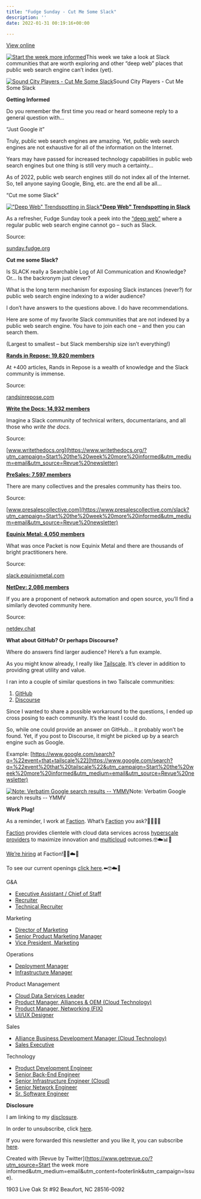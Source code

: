 ```yaml
---
title: "Fudge Sunday - Cut Me Some Slack"
description: ''
date: 2022-01-31 00:19:16+00:00

---
```


[View online](https://sunday.fudge.org/issues/fudge-sunday-cut-me-some-slack-1003110?utm_campaign=Issue&utm_content=view_in_browser&utm_medium=email&utm_source=Start+the+week+more+informed)

[![Start the week more informed](https://bucketeer-e05bbc84-baa3-437e-9518-adb32be77984.s3.amazonaws.com/public/images/5a16cc22-5704-49a4-813d-894fccac56f2_1200x115.png "Start the week more informed")](https://substackcdn.com/image/fetch/f_auto,q_auto:good,fl_progressive:steep/https%3A%2F%2Fbucketeer-e05bbc84-baa3-437e-9518-adb32be77984.s3.amazonaws.com%2Fpublic%2Fimages%2F5a16cc22-5704-49a4-813d-894fccac56f2_1200x115.png)This week we take a look at Slack communities that are worth exploring and other “deep web” places that public web search engine can’t index (yet).

[![Sound City Players - Cut Me Some Slack](https://bucketeer-e05bbc84-baa3-437e-9518-adb32be77984.s3.amazonaws.com/public/images/5aafea17-5952-4c93-8614-59c602268b0e_600x338.jpeg "Sound City Players - Cut Me Some Slack")](https://substackcdn.com/image/fetch/f_auto,q_auto:good,fl_progressive:steep/https%3A%2F%2Fbucketeer-e05bbc84-baa3-437e-9518-adb32be77984.s3.amazonaws.com%2Fpublic%2Fimages%2F5aafea17-5952-4c93-8614-59c602268b0e_600x338.jpeg)Sound City Players - Cut Me Some Slack

 **Getting Informed**

Do you remember the first time you read or heard someone reply to a general question with…

“Just Google it”

Truly, public web search engines are amazing. Yet, public web search engines are not exhaustive for all of the information on the Internet.

Years may have passed for increased technology capabilities in public web search engines but one thing is still very much a certainty…

As of 2022, public web search engines still do not index all of the Internet. So, tell anyone saying Google, Bing, etc. are the end all be all…

“Cut me some Slack”

[!["Deep Web" Trendspotting in Slack](https://bucketeer-e05bbc84-baa3-437e-9518-adb32be77984.s3.amazonaws.com/public/images/c072a65d-fa68-42fc-9722-635af5d4618f_600x300.jpeg "\"Deep Web\" Trendspotting in Slack")](https://substackcdn.com/image/fetch/f_auto,q_auto:good,fl_progressive:steep/https%3A%2F%2Fbucketeer-e05bbc84-baa3-437e-9518-adb32be77984.s3.amazonaws.com%2Fpublic%2Fimages%2Fc072a65d-fa68-42fc-9722-635af5d4618f_600x300.jpeg)**["Deep Web" Trendspotting in Slack](https://sunday.fudge.org/issues/fudge-sunday-saas-trendspotting-877717?utm_campaign=Start%20the%20week%20more%20informed&utm_medium=email&utm_source=Revue%20newsletter)**

As a refresher, Fudge Sunday took a peek into the [“deep web”](https://sunday.fudge.org/issues/fudge-sunday-saas-trendspotting-877717?utm_campaign=Start%20the%20week%20more%20informed&utm_medium=email&utm_source=Revue%20newsletter) where a regular public web search engine cannot go – such as Slack.

Source:

[sunday.fudge.org](https://sunday.fudge.org/issues/fudge-sunday-saas-trendspotting-877717?utm_campaign=Start%20the%20week%20more%20informed&utm_medium=email&utm_source=Revue%20newsletter)

 **Cut me some Slack?**

Is SLACK really a Searchable Log of All Communication and Knowledge? Or… Is the backronym just clever?

What is the long term mechanism for exposing Slack instances (never?) for public web search engine indexing to a wider audience?

I don’t have answers to the questions above. I do have recommendations.

Here are some of my favorite Slack communities that are not indexed by a public web search engine. You have to join each one – and then you can search them.

(Largest to smallest – but Slack membership size isn’t everything!)

**[Rands in Repose: 19,820 members](https://randsinrepose.com/dont-skip-this/?utm_campaign=Start%20the%20week%20more%20informed&utm_medium=email&utm_source=Revue%20newsletter)**

At +400 articles, Rands in Repose is a wealth of knowledge and the Slack community is immense.

Source:

[randsinrepose.com](https://randsinrepose.com/dont-skip-this/?utm_campaign=Start%20the%20week%20more%20informed&utm_medium=email&utm_source=Revue%20newsletter)

**[Write the Docs: 14,932 members](https://www.writethedocs.org/?utm_campaign=Start%20the%20week%20more%20informed&utm_medium=email&utm_source=Revue%20newsletter)**

Imagine a Slack community of technical writers, documentarians, and all those who *write the docs*.

Source:

[www.writethedocs.org](https://www.writethedocs.org/?utm_campaign=Start%20the%20week%20more%20informed&utm_medium=email&utm_source=Revue%20newsletter)

**[PreSales: 7,597 members](https://www.presalescollective.com/slack?utm_campaign=Start%20the%20week%20more%20informed&utm_medium=email&utm_source=Revue%20newsletter)**

There are many collectives and the presales community has theirs too.

Source:

[www.presalescollective.com](https://www.presalescollective.com/slack?utm_campaign=Start%20the%20week%20more%20informed&utm_medium=email&utm_source=Revue%20newsletter)

**[Equinix Metal: 4,050 members](https://slack.equinixmetal.com/?utm_campaign=Start%20the%20week%20more%20informed&utm_medium=email&utm_source=Revue%20newsletter)**

What was once Packet is now Equinix Metal and there are thousands of bright practitioners here.

Source:

[slack.equinixmetal.com](https://slack.equinixmetal.com/?utm_campaign=Start%20the%20week%20more%20informed&utm_medium=email&utm_source=Revue%20newsletter)

**[NetDev: 2,086 members](https://netdev.chat/?utm_campaign=Start%20the%20week%20more%20informed&utm_medium=email&utm_source=Revue%20newsletter)**

If you are a proponent of network automation and open source, you’ll find a similarly devoted community here.

Source:

[netdev.chat](https://netdev.chat/?utm_campaign=Start%20the%20week%20more%20informed&utm_medium=email&utm_source=Revue%20newsletter)

 **What about GitHub? Or perhaps Discourse?**

Where do answers find larger audience? Here’s a fun example.

As you might know already, I really like [Tailscale](https://tailscale.com?utm_campaign=Start%20the%20week%20more%20informed&utm_medium=email&utm_source=Revue%20newsletter). It’s clever in addition to providing great utility and value.

I ran into a couple of similar questions in two Tailscale communities:

1. [GitHub](https://github.com/tailscale/tailscale/issues/3340?utm_campaign=Start%20the%20week%20more%20informed&utm_medium=email&utm_source=Revue%20newsletter#issuecomment-1021817151)
2. [Discourse](https://forum.tailscale.com/t/lost-connectivity-after-months-of-no-problems/603/15?u=jaycuthrell&utm_campaign=Start%20the%20week%20more%20informed&utm_medium=email&utm_source=Revue%20newsletter)

Since I wanted to share a possible workaround to the questions, I ended up cross posing to each community. It’s the least I could do.

So, while one could provide an answer on GitHub… it probably won’t be found. Yet, if you post to Discourse, it might be picked up by a search engine such as Google.

Example: [https://www.google.com/search?q=%22event+that+tailscale%22](https://www.google.com/search?q=%22event%20that%20tailscale%22&utm_campaign=Start%20the%20week%20more%20informed&utm_medium=email&utm_source=Revue%20newsletter)

[![Note: Verbatim Google search results -- YMMV](https://bucketeer-e05bbc84-baa3-437e-9518-adb32be77984.s3.amazonaws.com/public/images/b897c19b-0d9c-4c20-b4dd-c5f78a4bc906_600x203.png "Note: Verbatim Google search results -- YMMV")](https://substackcdn.com/image/fetch/f_auto,q_auto:good,fl_progressive:steep/https%3A%2F%2Fbucketeer-e05bbc84-baa3-437e-9518-adb32be77984.s3.amazonaws.com%2Fpublic%2Fimages%2Fb897c19b-0d9c-4c20-b4dd-c5f78a4bc906_600x203.png)Note: Verbatim Google search results -- YMMV

 **Work Plug!**

As a reminder, I work at [Faction](https://www.factioninc.com/solutions/multi-cloud-data-services/?utm_campaign=sunday.fudge.org&utm_medium=email&utm_source=Revue%20newsletter). What’s [Faction](https://www.factioninc.com/solutions/multi-cloud-data-services/?utm_campaign=sunday.fudge.org&utm_medium=email&utm_source=Revue%20newsletter) you ask?🤔🤔🤔🤔

[Faction](https://www.factioninc.com/solutions/multi-cloud-data-services/?utm_campaign=sunday.fudge.org&utm_medium=email&utm_source=Revue%20newsletter) provides clientele with cloud data services across [hyperscale providers](https://www.factioninc.com/solutions/multi-cloud-data-services/?utm_campaign=sunday.fudge.org&utm_medium=email&utm_source=Revue%20newsletter) to maximize innovation and [multicloud](https://www.factioninc.com/solutions/multi-cloud-data-services/?utm_campaign=sunday.fudge.org&utm_medium=email&utm_source=Revue%20newsletter) outcomes.🤓☁️📊🚀

[We’re hiring](https://grnh.se/66f4d22d4us?utm_campaign=sunday.fudge.org&utm_medium=email&utm_source=Revue%20newsletter) at Faction!🎉🤓☁️🚀

To see our current openings [click here](https://grnh.se/66f4d22d4us?utm_campaign=sunday.fudge.org&utm_medium=email&utm_source=Revue%20newsletter).⬅️🤓☁️🚀

G&A

* [Executive Assistant / Chief of Staff](https://www.factioninc.com/company/careers?gh_jid=4229474004&gh_src=66f4d22d4us&utm_campaign=Start%20the%20week%20more%20informed&utm_medium=email&utm_source=Revue%20newsletter)
* [Recruiter](https://www.factioninc.com/company/careers?gh_jid=4114604004&gh_src=66f4d22d4us&utm_campaign=Start%20the%20week%20more%20informed&utm_medium=email&utm_source=Revue%20newsletter)
* [Technical Recruiter](https://www.factioninc.com/company/careers?gh_jid=4293908004&gh_src=66f4d22d4us&utm_campaign=Start%20the%20week%20more%20informed&utm_medium=email&utm_source=Revue%20newsletter)

Marketing

* [Director of Marketing](https://www.factioninc.com/company/careers?gh_jid=4288821004&gh_src=66f4d22d4us&utm_campaign=Start%20the%20week%20more%20informed&utm_medium=email&utm_source=Revue%20newsletter)
* [Senior Product Marketing Manager](https://www.factioninc.com/company/careers?gh_jid=4304400004&gh_src=66f4d22d4us&utm_campaign=Start%20the%20week%20more%20informed&utm_medium=email&utm_source=Revue%20newsletter)
* [Vice President, Marketing](https://www.factioninc.com/company/careers?gh_jid=4191674004&gh_src=66f4d22d4us&utm_campaign=Start%20the%20week%20more%20informed&utm_medium=email&utm_source=Revue%20newsletter)

Operations

* [Deployment Manager](https://www.factioninc.com/company/careers?gh_jid=4310263004&gh_src=66f4d22d4us&utm_campaign=Start%20the%20week%20more%20informed&utm_medium=email&utm_source=Revue%20newsletter)
* [Infrastructure Manager](https://www.factioninc.com/company/careers?gh_jid=4310326004&gh_src=66f4d22d4us&utm_campaign=Start%20the%20week%20more%20informed&utm_medium=email&utm_source=Revue%20newsletter)

Product Management

* [Cloud Data Services Leader](https://www.factioninc.com/company/careers?gh_jid=4023220004&gh_src=66f4d22d4us&utm_campaign=Start%20the%20week%20more%20informed&utm_medium=email&utm_source=Revue%20newsletter)
* [Product Manager, Alliances & OEM (Cloud Technology)](https://www.factioninc.com/company/careers?gh_jid=4055866004&gh_src=66f4d22d4us&utm_campaign=Start%20the%20week%20more%20informed&utm_medium=email&utm_source=Revue%20newsletter)
* [Product Manager, Networking (FIX)](https://www.factioninc.com/company/careers?gh_jid=4276569004&gh_src=66f4d22d4us&utm_campaign=Start%20the%20week%20more%20informed&utm_medium=email&utm_source=Revue%20newsletter)
* [UI/UX Designer](https://www.factioninc.com/company/careers?gh_jid=4276577004&gh_src=66f4d22d4us&utm_campaign=Start%20the%20week%20more%20informed&utm_medium=email&utm_source=Revue%20newsletter)

Sales

* [Alliance Business Development Manager (Cloud Technology)](https://www.factioninc.com/company/careers?gh_jid=4186247004&gh_src=66f4d22d4us&utm_campaign=Start%20the%20week%20more%20informed&utm_medium=email&utm_source=Revue%20newsletter)
* [Sales Executive](https://www.factioninc.com/company/careers?gh_jid=4186332004&gh_src=66f4d22d4us&utm_campaign=Start%20the%20week%20more%20informed&utm_medium=email&utm_source=Revue%20newsletter)

Technology

* [Product Development Engineer](https://www.factioninc.com/company/careers?gh_jid=4048366004&gh_src=66f4d22d4us&utm_campaign=Start%20the%20week%20more%20informed&utm_medium=email&utm_source=Revue%20newsletter)
* [Senior Back-End Engineer](https://www.factioninc.com/company/careers?gh_jid=4022750004&gh_src=66f4d22d4us&utm_campaign=Start%20the%20week%20more%20informed&utm_medium=email&utm_source=Revue%20newsletter)
* [Senior Infrastructure Engineer (Cloud)](https://www.factioninc.com/company/careers?gh_jid=4022889004&gh_src=66f4d22d4us&utm_campaign=Start%20the%20week%20more%20informed&utm_medium=email&utm_source=Revue%20newsletter)
* [Senior Network Engineer](https://www.factioninc.com/company/careers?gh_jid=4023192004&gh_src=66f4d22d4us&utm_campaign=Start%20the%20week%20more%20informed&utm_medium=email&utm_source=Revue%20newsletter)
* [Sr. Software Engineer](https://www.factioninc.com/company/careers?gh_jid=4022896004&gh_src=66f4d22d4us&utm_campaign=Start%20the%20week%20more%20informed&utm_medium=email&utm_source=Revue%20newsletter)

 **Disclosure**

I am linking to my [disclosure](https://jaycuthrell.com/disclosure/?utm_campaign=sunday.fudge.org&utm_medium=email&utm_source=Revue%20newsletter).

In order to unsubscribe, click [here](#).

If you were forwarded this newsletter and you like it, you can subscribe [here](https://sunday.fudge.org/?utm_campaign=Issue&utm_content=forwarded&utm_medium=email&utm_source=Start+the+week+more+informed).

Created with [Revue by Twitter](https://www.getrevue.co/?utm_source=Start the week more informed&utm_medium=email&utm_content=footerlink&utm_campaign=Issue).

1903 Live Oak St #92 Beaufort, NC 28516-0092

